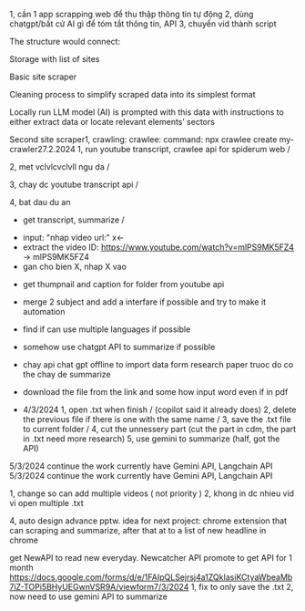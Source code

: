 1, cần 1 app scrapping web để thu thập thông tin tự động
2, dùng chatgpt/bất cứ AI gì để tóm tắt thông tin, API 
3, chuyển vid thành script 


The structure would connect:

Storage with list of sites

Basic site scraper

Cleaning process to simplify scraped data into its simplest format

Locally run LLM model (AI) is prompted with this data with instructions to either extract data or locate relevant elements’ sectors

Second site scraper1, crawling: crawlee: command: npx crawlee create my-crawler27.2.2024
1, run youtube transcript, crawlee api for spiderum web /

2, met vclvlcvclvll ngu da /

3, chay dc youtube transcript api /

4, bat dau du an
- get transcript, summarize /
+ input: "nhap video url:" x<-
+ extract the video ID:
https://www.youtube.com/watch?v=mlPS9MK5FZ4 -> mlPS9MK5FZ4 
+ gan cho bien X, nhap X vao

- get thumpnail and caption for folder from youtube api
- merge 2 subject and add a interfare if possible and try to make it automation
- find if can use multiple languages if possible
- somehow use chatgpt API to summarize if possible

- chay api chat gpt offline to import data form research paper
truoc do co the chay de summarize 
+ download the file from the link and some how input word even if in pdf 

- 4/3/2024
1, open .txt when finish / (copilot said it already does)
2, delete the previous file if there is one with the same name /
3, save the .txt file to current folder /
4, cut the unnessery part (cut the part in cdm, the part in .txt need more research)
5, use gemini to summarize (half, got the API)

5/3/2024
continue the work
currently have Gemini API, Langchain API
5/3/2024
continue the work
currently have Gemini API, Langchain API

1, change so can add multiple videos ( not priority )
2, khong in dc nhieu vid vi open multiple .txt

4, auto design advance pptw.
idea for next project: chrome extension that can scraping and summarize, after that at to a list of new headline in chrome

get NewAPI to read new everyday.
Newcatcher API promote to get API for 1 month
https://docs.google.com/forms/d/e/1FAIpQLSejrsj4a1ZQkIasiKCtyaWbeaMb7iZ-TOPi5BHyUEGwnVSR9A/viewform7/3/2024 
1, fix to only save the .txt
2, now need to use gemini API to summarize
